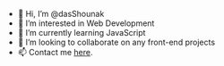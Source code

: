 - 👋 Hi, I’m @dasShounak
- 👀 I’m interested in Web Development
- 🌱 I’m currently learning JavaScript
- 💞️ I’m looking to collaborate on any front-end projects
- 📫 Contact me [here](https://dasshounak.github.io/contact.html).

<!---
dasShounak/dasShounak is a ✨ special ✨ repository because its `README.md` (this file) appears on your GitHub profile.
You can click the Preview link to take a look at your changes.
--->
